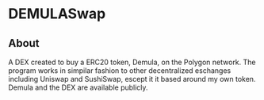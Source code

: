 # DEMULASwap

## About
A DEX created to buy a ERC20 token, Demula, on the Polygon network. The program works in simpilar fashion to other decentralized eschanges including Uniswap and SushiSwap, escept it it based around my own token. Demula and the DEX are available publicly.

